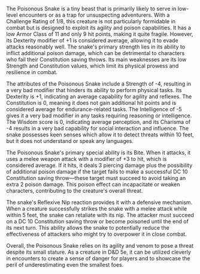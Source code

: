 The Poisonous Snake is a tiny beast that is primarily likely to serve in low-level encounters or as a trap for unsuspecting adventurers. With a Challenge Rating of 1/8, this creature is not particularly formidable in combat but is designed to exploit its agility and poison capabilities. It has a low Armor Class of 11 and only 9 hit points, making it quite fragile. However, its Dexterity modifier of +1 is considered average, allowing it to evade attacks reasonably well. The snake's primary strength lies in its ability to inflict additional poison damage, which can be detrimental to characters who fail their Constitution saving throws. Its main weaknesses are its low Strength and Constitution values, which limit its physical prowess and resilience in combat.

The attributes of the Poisonous Snake include a Strength of -4, resulting in a very bad modifier that hinders its ability to perform physical tasks. Its Dexterity is +1, indicating an average capability for agility and reflexes. The Constitution is 0, meaning it does not gain additional hit points and is considered average for endurance-related tasks. The Intelligence of -5 gives it a very bad modifier in any tasks requiring reasoning or intelligence. The Wisdom score is 0, indicating average perception, and its Charisma of -4 results in a very bad capability for social interaction and influence. The snake possesses keen senses which allow it to detect threats within 10 feet, but it does not understand or speak any languages.

The Poisonous Snake's primary special ability is its Bite. When it attacks, it uses a melee weapon attack with a modifier of +3 to hit, which is considered average. If it hits, it deals 3 piercing damage plus the possibility of additional poison damage if the target fails to make a successful DC 10 Constitution saving throw—these target must succeed to avoid taking an extra 2 poison damage. This poison effect can incapacitate or weaken characters, contributing to the creature's overall threat.

The snake's Reflexive Nip reaction provides it with a defensive mechanism. When a creature successfully strikes the snake with a melee attack while within 5 feet, the snake can retaliate with its nip. The attacker must succeed on a DC 10 Constitution saving throw or become poisoned until the end of its next turn. This ability allows the snake to potentially reduce the effectiveness of attackers who might try to overpower it in close combat.

Overall, the Poisonous Snake relies on its agility and venom to pose a threat despite its small stature. As a creature in D&D 5e, it can be utilized cleverly in encounters to create a sense of danger for players and to showcase the peril of underestimating even the smallest foes.